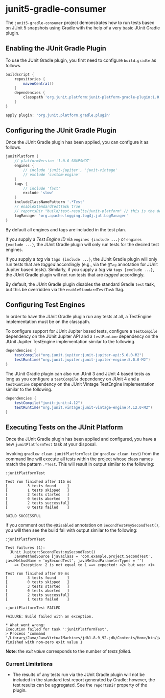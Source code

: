 # junit5-gradle-consumer

The `junit5-gradle-consumer` project demonstrates how to run tests based on
JUnit 5 snapshots using Gradle with the help of a very basic JUnit Gradle plugin.

## Enabling the JUnit Gradle Plugin

To use the JUnit Gradle plugin, you first need to configure `build.gradle` as follows.

```groovy
buildscript {
	repositories {
		mavenCentral()
	}
	dependencies {
		classpath 'org.junit.platform:junit-platform-gradle-plugin:1.0.0-M2'
	}
}

apply plugin: 'org.junit.platform.gradle.plugin'
```

## Configuring the JUnit Gradle Plugin

Once the JUnit Gradle plugin has been applied, you can configure it as follows.

```groovy
junitPlatform {
	// platformVersion '1.0.0-SNAPSHOT'
	engines {
		// include 'junit-jupiter', 'junit-vintage'
		// exclude 'custom-engine'
	}
	tags {
		// include 'fast'
		exclude 'slow'
	}
	includeClassNamePattern '.*Test'
	// enableStandardTestTask true
	// reportsDir "build/test-results/junit-platform" // this is the default
	logManager 'org.apache.logging.log4j.jul.LogManager'
}
```

By default all engines and tags are included in the test plan.

If you supply a _Test Engine ID_ via `engines {include ...}` or `engines {exclude ...}`,
the JUnit Gradle plugin will only run tests for the desired test engines.

If you supply a _tag_ via `tags {include ...}`, the JUnit Gradle plugin will only
run tests that are _tagged_ accordingly (e.g., via the `@Tag` annotation for
JUnit Jupiter based tests). Similarly, if you supply a _tag_ via `tags {exclude ...}`,
the JUnit Gradle plugin will not run tests that are _tagged_ accordingly.

By default, the JUnit Gradle plugin disables the standard Gradle `test` task, but
this be overridden via the `enableStandardTestTask` flag.

## Configuring Test Engines

In order to have the JUnit Gradle plugin run any tests at all, a TestEngine
implementation must be on the classpath.

To configure support for JUnit Jupiter based tests, configure a `testCompile` dependency
on the JUnit Jupiter API and a `testRuntime` dependency on the JUnit Jupiter TestEngine
implementation similar to the following.

```groovy
dependencies {
	testCompile("org.junit.jupiter:junit-jupiter-api:5.0.0-M2")
	testRuntime("org.junit.jupiter:junit-jupiter-engine:5.0.0-M2")
}
```

The JUnit Gradle plugin can also run JUnit 3 and JUnit 4 based tests as long as you
configure a `testCompile` dependency on JUnit 4 and a `testRuntime` dependency on the
JUnit Vintage TestEngine implementation similar to the following.

```groovy
dependencies {
	testCompile("junit:junit:4.12")
	testRuntime("org.junit.vintage:junit-vintage-engine:4.12.0-M2")
}
```

## Executing Tests on the JUnit Platform

Once the JUnit Gradle plugin has been applied and configured, you have a new
`junitPlatformTest` task at your disposal.

Invoking `gradlew clean junitPlatformTest` (or `gradlew clean test`) from the command
line will execute all tests within the project whose class names match the pattern
`.*Test`. This will result in output similar to the following:

```
:junitPlatformTest

Test run finished after 115 ms
[         3 tests found     ]
[         1 tests skipped   ]
[         2 tests started   ]
[         0 tests aborted   ]
[         2 tests successful]
[         0 tests failed    ]

BUILD SUCCESSFUL
```

If you comment out the `@Disabled` annotation on `SecondTest#mySecondTest()`, you will
then see the build fail with output similar to the following:

```
:junitPlatformTest

Test failures (1):
  JUnit Jupiter:SecondTest:mySecondTest()
    JavaMethodSource [javaClass = 'com.example.project.SecondTest', javaMethodName = 'mySecondTest', javaMethodParameterTypes = '']
    => Exception: 2 is not equal to 1 ==> expected: <2> but was: <1>

Test run finished after 89 ms
[         3 tests found     ]
[         0 tests skipped   ]
[         3 tests started   ]
[         0 tests aborted   ]
[         2 tests successful]
[         1 tests failed    ]

:junitPlatformTest FAILED

FAILURE: Build failed with an exception.

* What went wrong:
Execution failed for task ':junitPlatformTest'.
> Process 'command '/Library/Java/JavaVirtualMachines/jdk1.8.0_92.jdk/Contents/Home/bin/java'' finished with non-zero exit value 1
```

**Note**: the _exit value_ corresponds to the number of _tests failed_.

### Current Limitations

- The results of any tests run via the JUnit Gradle plugin will not be included
  in the standard test report generated by Gradle; however, the test results
  can be aggregated. See the `reportsDir` property of the plugin.
